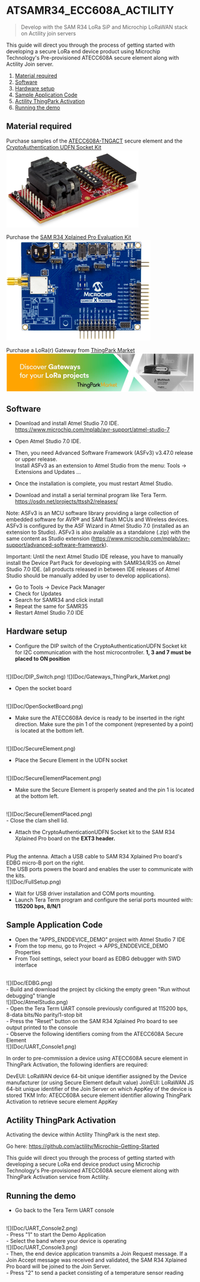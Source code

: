# ATSAMR34_ECC608A_ACTILITY
> Develop with the SAM R34 LoRa SiP and Microchip LoRaWAN stack on Actility join servers

This guide will direct you through the process of getting started with developing a secure LoRa end device product using Microchip Technology's Pre-provisioned ATECC608A secure element along with Actility Join server.

1. [Material required](#step1)
2. [Software](#step2)
3. [Hardware setup](#step3)
4. [Sample Application Code](#step4)
5. [Actility ThingPark Activation](#step5)
6. [Running the demo](#step6)

## Material required <a name="step1"></a>

Purchase samples of the <a href="https://www.microchipdirect.com/product/search/all/ATECC08A-TNGACT" target="_blank">ATECC608A-TNGACT</a>
secure element 
and the <a href="https://www.microchipdirect.com/product/search/all/AT88CKSCKTUDFN-XPRO" target="_blank">CryptoAuthentication UDFN Socket Kit</a>
</br>
![](Doc/CryptoAuthenticationUDFN.png)
</br>

Purchase the <a href="https://www.microchip.com/Developmenttools/ProductDetails/DM320111" target="_blank">SAM R34 Xplained Pro Evaluation Kit</a>
</br>
![](Doc/ATSAMR34Xpro.png)
</br>

Purchase a LoRa(r) Gateway from <a href="https://market.thingpark.com/gateways.html?ship_to=all" target="_blank">ThingPark Market</a>
</br>
![](Doc/Gateways_ThingPark_Market.png)
</br>


## Software <a name="step2"></a>

- Download and install Atmel Studio 7.0 IDE. </br>
https://www.microchip.com/mplab/avr-support/atmel-studio-7

- Open Atmel Studio 7.0 IDE. </br>
- Then, you need Advanced Software Framework (ASFv3) v3.47.0 release or upper release. </br>
Install ASFv3 as an extension to Atmel Studio from the menu: Tools -> Extensions and Updates …
- Once the installation is complete, you must restart Atmel Studio. </br>
- Download and install a serial terminal program like Tera Term. </br>
https://osdn.net/projects/ttssh2/releases/

Note: ASFv3 is an MCU software library providing a large collection of embedded software for AVR® and SAM flash MCUs and Wireless devices. ASFv3 is configured by the ASF Wizard in Atmel Studio 7.0 (installed as an extension to Studio). ASFv3 is also available as a standalone (.zip) with the same content as Studio extension (https://www.microchip.com/mplab/avr-support/advanced-software-framework).

Important:
Until the next Atmel Studio IDE release, you have to manually install the Device Part Pack for developing with SAMR34/R35 on Atmel Studio 7.0 IDE.
(all products released in between IDE releases of Atmel Studio should be manually added by user to develop applications).
- Go to Tools -> Device Pack Manager </br>
- Check for Updates </br>
- Search for SAMR34 and click install </br>
- Repeat the same for SAMR35 </br>
- Restart Atmel Studio 7.0 IDE </br>


## Hardware setup <a name="step3"></a>

- Configure the DIP switch of the CryptoAuthenticationUDFN Socket kit for I2C communication with the host microcontroller.
**1, 3 and 7 must be placed to ON position**
</br>
![](Doc/DIP_Switch.png)
![](Doc/Gateways_ThingPark_Market.png)
</br>

- Open the socket board
</br>
![](Doc/OpenSocketBoard.png)
</br>

- Make sure the ATECC608A device is ready to be inserted in the right direction.
Make sure the pin 1 of the component (represented by a point) is located at the bottom left.
</br>
![](Doc/SecureElement.png)
</br>

- Place the Secure Element in the UDFN socket
</br>
![](Doc/SecureElementPlacement.png)
</br>

- Make sure the Secure Element is properly seated and the pin 1 is located at the bottom left.
</br>
![](Doc/SecureElementPlaced.png)
</br>
- Close the clam shell lid.
</br>

- Attach the CryptoAuthenticationUDFN Socket kit to the SAM R34 Xplained Pro board on the **EXT3 header.**
</br>
Plug the antenna.
Attach a USB cable to SAM R34 Xplained Pro board's EDBG micro-B port on the right.</br>
The USB ports powers the board and enables the user to communicate with the kits.
</br>
![](Doc/FullSetup.png)


- Wait for USB driver installation and COM ports mounting. </br>
- Launch Tera Term program and configure the serial ports mounted with: **115200 bps, 8/N/1**

## Sample Application Code <a name="step4"></a>

- Open the "APPS_ENDDEVICE_DEMO" project with Atmel Studio 7 IDE
- From the top menu, go to Project -> APPS_ENDDEVICE_DEMO Properties
- From Tool settings, select your board as EDBG debugger with SWD interface
</br>
![](Doc/EDBG.png)
</br>
- Build and download the project by clicking the empty green "Run without debugging" triangle
</br>
![](Doc/AtmelStudio.png)
</br>
- Open the Tera Term UART console previously configured at 115200 bps, 8-data bits/No parity/1-stop bit
</br>
- Press the "Reset" button on the SAM R34 Xplained Pro board to see output printed to the console
</br>
- Observe the following identifiers coming from the ATECC608A Secure Element
</br>
![](Doc/UART_Console1.png)
</br>


In order to pre-commission a device using ATECC608A secure element in ThingPark Activation, the following idenfiers are required:

DevEUI: LoRaWAN device 64-bit unique identifier assigned by the Device manufacturer (or using Secure Element default value)
JoinEUI: LoRaWAN JS 64-bit unique identifier of the Join Server on which AppKey of the device is stored
TKM Info: ATECC608A secure element identifier allowing ThingPark Activation to retrieve secure element AppKey


## Actility ThingPark Activation <a name="step5"></a>

Activating the device within Actility ThingPark is the next step.</br>

Go here: <a href="https://github.com/actility/Microchip-Getting-Started" target="_blank">https://github.com/actility/Microchip-Getting-Started</a>


This guide will direct you through the process of getting started with developing a secure LoRa end device product using Microchip Technology's Pre-provisioned ATECC608A secure element along with ThingPark Activation service from Actility.


## Running the demo <a name="step6"></a>

- Go back to the Tera Term UART console
</br>
![](Doc/UART_Console2.png)
</br>
- Press "1" to start the Demo Application
</br>
- Select the band where your device is operating
</br>
![](Doc/UART_Console3.png)
</br>
- Then, the end device application transmits a Join Request message. If a Join Accept message was received and validated, the SAM R34 Xplained Pro board will be joined to the Join Server.
</br>
- Press "2" to send a packet consisting of a temperature sensor reading
</br>
